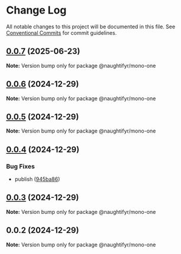 # Change Log

All notable changes to this project will be documented in this file.
See [Conventional Commits](https://conventionalcommits.org) for commit guidelines.

## [0.0.7](https://github.com/naughtifyr/lerna-publish-action/compare/v0.0.7-beta.0...v0.0.7) (2025-06-23)

**Note:** Version bump only for package @naughtifyr/mono-one





## [0.0.6](https://github.com/naughtifyr/lerna-publish-action/compare/v0.0.6-beta.3...v0.0.6) (2024-12-29)

**Note:** Version bump only for package @naughtifyr/mono-one





## [0.0.5](https://github.com/naughtifyr/lerna-publish-action/compare/v0.0.4...v0.0.5) (2024-12-29)

**Note:** Version bump only for package @naughtifyr/mono-one





## [0.0.4](https://github.com/naughtifyr/lerna-publish-action/compare/v0.0.3...v0.0.4) (2024-12-29)


### Bug Fixes

* publish ([945ba86](https://github.com/naughtifyr/lerna-publish-action/commit/945ba86d81034385a2fb85b866705494e7a834c1))





## [0.0.3](https://github.com/naughtifyr/lerna-publish-action/compare/v0.0.2...v0.0.3) (2024-12-29)

**Note:** Version bump only for package @naughtifyr/mono-one





## 0.0.2 (2024-12-29)

**Note:** Version bump only for package @naughtifyr/mono-one
